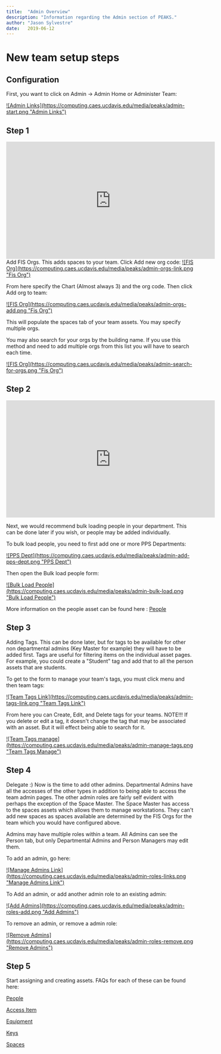 ```yaml
---
title:  "Admin Overview"
description: "Information regarding the Admin section of PEAKS."
author: "Jason Sylvestre"
date:   2019-06-12
---
```


# New team setup steps

## Configuration
First, you want to click on Admin -> Admin Home or Administer Team:


<a data-toggle="lightbox" href="/media/peaks/admin-start.png">
![Admin Links](https://computing.caes.ucdavis.edu/media/peaks/admin-start.png "Admin Links")
</a>

## Step 1

<iframe width="560" height="315" src="https://www.youtube.com/embed/8PzGMPX_nNg" frameborder="0" allow="accelerometer; encrypted-media; gyroscope; picture-in-picture" allowfullscreen></iframe>
Add FIS Orgs. This adds spaces to your team. Click Add new org code:


<a data-toggle="lightbox" href="/media/peaks/admin-orgs-link.png">
![FIS Org](https://computing.caes.ucdavis.edu/media/peaks/admin-orgs-link.png "Fis Org")
</a>


From here specify the Chart (Almost always 3) and the org code. Then click Add org to team:


<a data-toggle="lightbox" href="/media/peaks/admin-orgs-add.png">
![FIS Org](https://computing.caes.ucdavis.edu/media/peaks/admin-orgs-add.png "Fis Org")
</a>

This will populate the spaces tab of your team assets. You may specify multiple orgs.

You may also search for your orgs by the building name. If you use this method and need to add multiple orgs from this list you will have to search each time.

<a data-toggle="lightbox" href="/media/peaks/admin-search-for-orgs.png">
![FIS Org](https://computing.caes.ucdavis.edu/media/peaks/admin-search-for-orgs.png "Fis Org")
</a>

## Step 2

<iframe width="560" height="315" src="https://www.youtube.com/embed/wlOssLN3pvY" frameborder="0" allow="accelerometer; encrypted-media; gyroscope; picture-in-picture" allowfullscreen></iframe>

Next, we would recommend bulk loading people in your department. This can be done later if you wish, or people may be added individually.

To bulk load people, you need to first add one or more PPS Departments:

<a data-toggle="lightbox" href="/media/peaks/admin-add-pps-dept.png">
![PPS Dept](https://computing.caes.ucdavis.edu/media/peaks/admin-add-pps-dept.png "PPS Dept")
</a>

Then open the Bulk load people form:

<a data-toggle="lightbox" href="/media/peaks/admin-bulk-load.png">
![Bulk Load People](https://computing.caes.ucdavis.edu/media/peaks/admin-bulk-load.png "Bulk Load People")
</a>


More information on the people asset can be found here :
[People](https://computing.caes.ucdavis.edu/documentation/peaks/people)

## Step 3
Adding Tags. This can be done later, but for tags to be available for other non departmental admins (Key Master for example) they will have to be added first.
Tags are useful for filtering items on the individual asset pages. For example, you could create a "Student" tag and add that to all the person assets that are students.

To get to the form to manage your team's tags, you must click menu and then team tags:

<a data-toggle="lightbox" href="/media/peaks/admin-tags-link.png">
![Team Tags Link](https://computing.caes.ucdavis.edu/media/peaks/admin-tags-link.png "Team Tags Link")
</a>

From here you can Create, Edit, and Delete tags for your teams.
NOTE!!! If you delete or edit a tag, it doesn't change the tag that may be associated with an asset. But it will effect being able to search for it.

<a data-toggle="lightbox" href="/media/peaks/admin-manage-tags.png">
![Team Tags manage](https://computing.caes.ucdavis.edu/media/peaks/admin-manage-tags.png "Team Tags Manage")
</a>

## Step 4
Delegate :)
Now is the time to add other admins.
Departmental Admins have all the accesses of the other types in addition to being able to access the team admin pages.
The other admin roles are fairly self evident with perhaps the exception of the Space Master. The Space Master has access to the spaces assets which allows them to manage workstations. They can't add new spaces as spaces available are determined by the FIS Orgs for the team which you would have configured above.

Admins may have multiple roles within a team.
All Admins can see the Person tab, but only Departmental Admins and Person Managers may edit them.

To add an admin, go here:

<a data-toggle="lightbox" href="/media/peaks/admin-roles-links.png">
![Manage Admins Link](https://computing.caes.ucdavis.edu/media/peaks/admin-roles-links.png "Manage Admins Link")
</a>

To Add an admin, or add another admin role to an existing admin:

<a data-toggle="lightbox" href="/media/peaks/admin-roles-add.png">
![Add Admins](https://computing.caes.ucdavis.edu/media/peaks/admin-roles-add.png "Add Admins")
</a>

To remove an admin, or remove a admin role:

<a data-toggle="lightbox" href="/media/peaks/admin-roles-remove.png">
![Remove Admins](https://computing.caes.ucdavis.edu/media/peaks/admin-roles-remove.png "Remove Admins")
</a>

## Step 5
Start assigning and creating assets. FAQs for each of these can be found here:

[People](/documentation/peaks/people)

[Access Item](/documentation/peaks/access-item)

[Equipment](/documentation/peaks/equipment)

[Keys](/documentation/peaks/keys)

[Spaces](/documentation/peaks/spaces)

